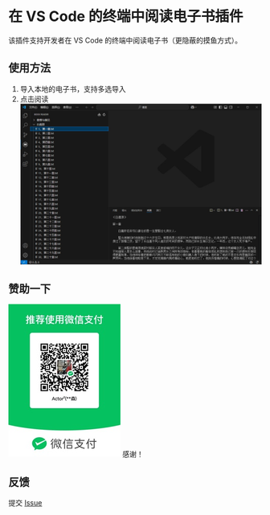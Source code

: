 # 在 VS Code 的终端中阅读电子书插件

该插件支持开发者在 VS Code 的终端中阅读电子书（更隐蔽的摸鱼方式）。

## 使用方法
1. 导入本地的电子书，支持多选导入
2. 点击阅读
![Book Reader](https://raw.githubusercontent.com/Gecko525/book-reader/refs/heads/main/resources/book-reader.png)

## 赞助一下
![微信付款码](https://raw.githubusercontent.com/Gecko525/book-reader/refs/heads/main/resources/weixin-pay.jpg)
感谢！

## 反馈
提交 [Issue](https://github.com/Gecko525/book-reader/issues)